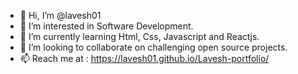 - 👋 Hi, I’m @lavesh01
- 👀 I’m interested in Software Development.
- 🌱 I’m currently learning Html, Css, Javascript and Reactjs.
- 💞️ I’m looking to collaborate on challenging open source projects. 
- 📫 Reach me at : https://lavesh01.github.io/Lavesh-portfolio/
